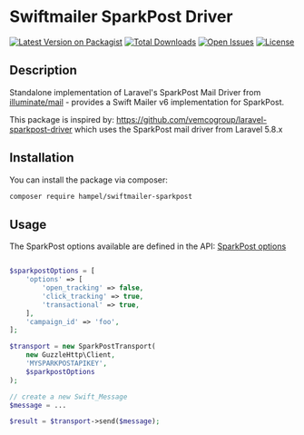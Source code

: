 # Swiftmailer SparkPost Driver

[![Latest Version on Packagist](https://img.shields.io/packagist/v/hampel/swiftmailer-sparkpost.svg?style=flat-square)](https://packagist.org/packages/hampel/swiftmailer-sparkpost)
[![Total Downloads](https://img.shields.io/packagist/dt/hampel/swiftmailer-sparkpost.svg?style=flat-square)](https://packagist.org/packages/hampel/swiftmailer-sparkpost)
[![Open Issues](https://img.shields.io/github/issues-raw/hampel/swiftmailer-sparkpost.svg?style=flat-square)](https://github.com/hampel/swiftmailer-sparkpost/issues)
[![License](https://img.shields.io/packagist/l/hampel/swiftmailer-sparkpost.svg?style=flat-square)](https://packagist.org/packages/hampel/swiftmailer-sparkpost)

## Description

Standalone implementation of Laravel's SparkPost Mail Driver from 
[illuminate/mail](https://github.com/illuminate/mail) - provides a Swift Mailer v6 implementation for SparkPost.

This package is inspired by: https://github.com/vemcogroup/laravel-sparkpost-driver which uses the SparkPost mail
driver from Laravel 5.8.x

## Installation

You can install the package via composer:

```bash
composer require hampel/swiftmailer-sparkpost
```

## Usage

The SparkPost options available are defined in the API: 
[SparkPost options](https://developers.sparkpost.com/api/transmissions/#header-request-body)

```php

$sparkpostOptions = [
	'options' => [
		'open_tracking' => false,
		'click_tracking' => true,
		'transactional' => true,
	],
	'campaign_id' => 'foo',
];

$transport = new SparkPostTransport(
	new GuzzleHttp\Client, 
	'MYSPARKPOSTAPIKEY', 
	$sparkpostOptions
);

// create a new Swift_Message
$message = ...

$result = $transport->send($message);

```
